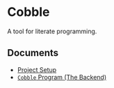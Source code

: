# Cobble

A tool for literate programming.

## Documents

- [Project Setup](./literate/project.md)
- [`Cobble` Program (The Backend)](./literate/cobble.md)
